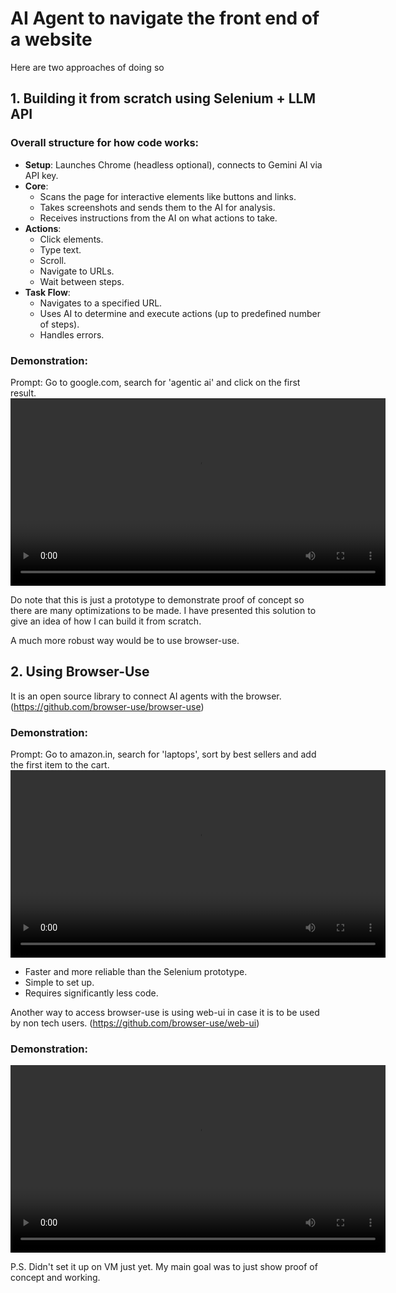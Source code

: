 # AI Agent to navigate the front end of a website

Here are two approaches of doing so

## 1. Building it from scratch using Selenium + LLM API

### Overall structure for how code works:

- **Setup**: Launches Chrome (headless optional), connects to Gemini AI via API key.
- **Core**:
  - Scans the page for interactive elements like buttons and links.
  - Takes screenshots and sends them to the AI for analysis.
  - Receives instructions from the AI on what actions to take.
- **Actions**:
  - Click elements.
  - Type text.
  - Scroll.
  - Navigate to URLs.
  - Wait between steps.
- **Task Flow**:
  - Navigates to a specified URL.
  - Uses AI to determine and execute actions (up to predefined number of steps).
  - Handles errors.

### Demonstration:

Prompt: Go to google.com, search for 'agentic ai' and click on the first result.  
<video src="demo_videos/using_selenium.mp4" controls width="600"></video>

Do note that this is just a prototype to demonstrate proof of concept so there are many optimizations to be made. I have presented this solution to give an idea of how I can build it from scratch.

A much more robust way would be to use browser-use.

## 2. Using Browser-Use

It is an open source library to connect AI agents with the browser. (https://github.com/browser-use/browser-use)

### Demonstration:

Prompt: Go to amazon.in, search for 'laptops', sort by best sellers and add the first item to the cart.  
<video src="demo_videos/using_browser_use.mp4" controls width="600"></video>

- Faster and more reliable than the Selenium prototype.
- Simple to set up.
- Requires significantly less code.

Another way to access browser-use is using web-ui in case it is to be used by non tech users. (https://github.com/browser-use/web-ui)

### Demonstration:

<video src="demo_videos/using_browser_use_web-ui.mp4" controls width="600"></video>

P.S. Didn't set it up on VM just yet. My main goal was to just show proof of concept and working.
